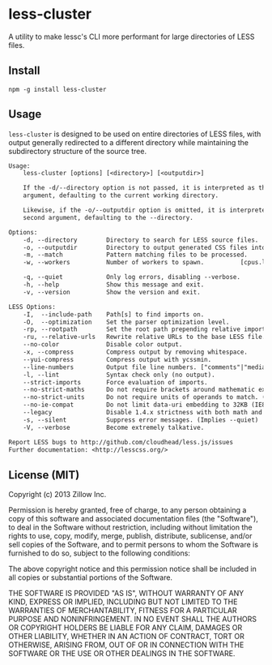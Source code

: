 # less-cluster

A utility to make lessc's CLI more performant for large directories of LESS files.

## Install

    npm -g install less-cluster

## Usage

`less-cluster` is designed to be used on entire directories of LESS files, with output generally redirected to a different directory while maintaining the subdirectory structure of the source tree.

```txt
Usage:
    less-cluster [options] [<directory>] [<outputdir>]

    If the -d/--directory option is not passed, it is interpreted as the first
    argument, defaulting to the current working directory.

    Likewise, if the -o/--outputdir option is omitted, it is interpreted as the
    second argument, defaulting to the --directory.

Options:
    -d, --directory        Directory to search for LESS source files.         [$CWD]
    -o, --outputdir        Directory to output generated CSS files into.      [$CWD]
    -m, --match            Pattern matching files to be processed.     ["**/*.less"]
    -w, --workers          Number of workers to spawn.          [cpus.length, max 8]

    -q, --quiet            Only log errors, disabling --verbose.
    -h, --help             Show this message and exit.
    -v, --version          Show the version and exit.

LESS Options:
    -I,  --include-path    Path[s] to find imports on.                        [[""]]
    -O,  --optimization    Set the parser optimization level.                    [1]
    -rp, --rootpath        Set the root path prepending relative imports & URLs [""]
    -ru, --relative-urls   Rewrite relative URLs to the base LESS file.
    --no-color             Disable color output.
    -x, --compress         Compress output by removing whitespace.
    --yui-compress         Compress output with ycssmin.
    --line-numbers         Output file line numbers. ["comments"|"mediaquery"|"all"]
    -l, --lint             Syntax check only (no output).
    --strict-imports       Force evaluation of imports.
    --no-strict-maths      Do not require brackets around mathematic expressions. (1.3.x)
    --no-strict-units      Do not require units of operands to match. (1.3.x)
    --no-ie-compat         Do not limit data-uri embedding to 32KB (IE8)
    --legacy               Disable 1.4.x strictness with both math and units.
    -s, --silent           Suppress error messages. (Implies --quiet)
    -V, --verbose          Become extremely talkative.

Report LESS bugs to http://github.com/cloudhead/less.js/issues
Further documentation: <http://lesscss.org/>
```

## License (MIT)

Copyright (c) 2013 Zillow Inc.

Permission is hereby granted, free of charge, to any person obtaining a copy of this software and associated documentation files (the "Software"), to deal in the Software without restriction, including without limitation the rights to use, copy, modify, merge, publish, distribute, sublicense, and/or sell copies of the Software, and to permit persons to whom the Software is furnished to do so, subject to the following conditions:

The above copyright notice and this permission notice shall be included in all copies or substantial portions of the Software.

THE SOFTWARE IS PROVIDED "AS IS", WITHOUT WARRANTY OF ANY KIND, EXPRESS OR IMPLIED, INCLUDING BUT NOT LIMITED TO THE WARRANTIES OF MERCHANTABILITY, FITNESS FOR A PARTICULAR PURPOSE AND NONINFRINGEMENT. IN NO EVENT SHALL THE AUTHORS OR COPYRIGHT HOLDERS BE LIABLE FOR ANY CLAIM, DAMAGES OR OTHER LIABILITY, WHETHER IN AN ACTION OF CONTRACT, TORT OR OTHERWISE, ARISING FROM, OUT OF OR IN CONNECTION WITH THE SOFTWARE OR THE USE OR OTHER DEALINGS IN THE SOFTWARE.
